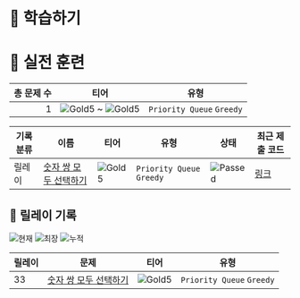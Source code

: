 # 📖 학습하기

# 🥇 실전 훈련
|총 문제 수|티어|유형|
|---:|---|---|
|1|![Gold5][g5] ~ ![Gold5][g5]|`Priority Queue` `Greedy`|

|기록분류|이름|티어|유형|상태|최근 제출 코드|
|---|---|---|---|---|---|
|릴레이|[숫자 쌍 모두 선택하기](https://www.codetree.ai/training-field/search/problems/select-all-pairs-of-numbers)|![Gold5][g5]|`Priority Queue` `Greedy`|![Passed][passed]|[링크](https://github.com/pinegreen83/codetree-TILs/blob/main/241005/%EC%88%AB%EC%9E%90%20%EC%8C%8D%20%EB%AA%A8%EB%91%90%20%EC%84%A0%ED%83%9D%ED%95%98%EA%B8%B0/select-all-pairs-of-numbers.cpp)|


## 🏃 릴레이 기록
![현재](https://img.shields.io/badge/현재_릴레이-33-%235cb85c.svg?for-the-badge)
![최장](https://img.shields.io/badge/최장_릴레이-33-%23E34F26.svg?for-the-badge)
![누적](https://img.shields.io/badge/누적_릴레이-70-%2300599C.svg?for-the-badge)

|릴레이|문제|티어|유형|
|---|---|---|---|
|33|[숫자 쌍 모두 선택하기](https://www.codetree.ai/training-field/search/problems/select-all-pairs-of-numbers)|![Gold5][g5]|`Priority Queue` `Greedy`|










[b5]: https://img.shields.io/badge/Bronze_5-%235D3E31.svg
[b4]: https://img.shields.io/badge/Bronze_4-%235D3E31.svg
[b3]: https://img.shields.io/badge/Bronze_3-%235D3E31.svg
[b2]: https://img.shields.io/badge/Bronze_2-%235D3E31.svg
[b1]: https://img.shields.io/badge/Bronze_1-%235D3E31.svg
[s5]: https://img.shields.io/badge/Silver_5-%23394960.svg
[s4]: https://img.shields.io/badge/Silver_4-%23394960.svg
[s3]: https://img.shields.io/badge/Silver_3-%23394960.svg
[s2]: https://img.shields.io/badge/Silver_2-%23394960.svg
[s1]: https://img.shields.io/badge/Silver_1-%23394960.svg
[g5]: https://img.shields.io/badge/Gold_5-%23FFC433.svg
[g4]: https://img.shields.io/badge/Gold_4-%23FFC433.svg
[g3]: https://img.shields.io/badge/Gold_3-%23FFC433.svg
[g2]: https://img.shields.io/badge/Gold_2-%23FFC433.svg
[g1]: https://img.shields.io/badge/Gold_1-%23FFC433.svg
[p5]: https://img.shields.io/badge/Platinum_5-%2376DDD8.svg
[p4]: https://img.shields.io/badge/Platinum_4-%2376DDD8.svg
[p3]: https://img.shields.io/badge/Platinum_3-%2376DDD8.svg
[p2]: https://img.shields.io/badge/Platinum_2-%2376DDD8.svg
[p1]: https://img.shields.io/badge/Platinum_1-%2376DDD8.svg
[passed]: https://img.shields.io/badge/Passed-%23009D27.svg
[failed]: https://img.shields.io/badge/Failed-%23D24D57.svg
[easy]: https://img.shields.io/badge/쉬움-%235cb85c.svg?for-the-badge
[medium]: https://img.shields.io/badge/보통-%23FFC433.svg?for-the-badge
[hard]: https://img.shields.io/badge/어려움-%23D24D57.svg?for-the-badge